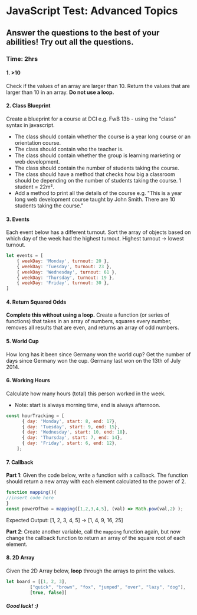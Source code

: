 # JavaScript Test: Advanced Topics

## Answer the questions to the best of your abilities! Try out all the questions. 

### Time: 2hrs 

#### 1. >10
Check if the values of an array are larger than 10. Return the values that are larger than 10 in an array. **Do not use a loop.** 


#### 2. Class Blueprint

Create a blueprint for a course at DCI e.g. FwB 13b - using the "class" syntax in javascript.
* The class should contain whether the course is a year long course or an orientation course.
* The class should contain who the teacher is. 
* The class should contain whether the group is learning marketing or web development. 
* The class should contain the number of students taking the course.
* The class should have a method that checks how big a classroom should be depending on the number of students taking the course. 1 student =  22m². 
* Add a method to print all the details of the course e.g. "This is a year long web development course taught by John Smith. There are 10 students taking the course."

#### 3. Events  
Each event below has a different turnout. Sort the array of objects based on which day of the week had the highest turnout. Highest turnout -> lowest turnout.

```javascript
let events = [
    { weekDay: 'Monday', turnout: 20 },
    { weekDay: 'Tuesday', turnout: 23 },
    { weekDay: 'Wednesday', turnout: 61 },
    { weekDay: 'Thursday', turnout: 19 },
    { weekDay: 'Friday', turnout: 30 },
]
```

#### 4. Return Squared Odds
**Complete this without using a loop.**
Create a function (or series of functions) that takes in an array of numbers, squares every number, removes all results that are even, and returns an array of odd numbers.


#### 5. World Cup 
How long has it been since Germany won the world cup? Get the number of days since Germany won the cup. Germany last won on the 13th of July 2014. 

#### 6. Working Hours
Calculate how many hours (total) this person worked in the week. 
* Note: start is always morning time, end is always afternoon. 

```javascript
const hourTracking = [
      { day: 'Monday', start: 8, end: 17},
      { day: 'Tuesday', start: 9, end: 15},
      { day: 'Wednesday', start: 10, end: 18},
      { day: 'Thursday', start: 7, end: 14},
      { day: 'Friday', start: 6, end: 12},
    ];
```

#### 7. Callback 
**Part 1**: Given the code below, write a function with a callback. The function should return a new array with each element calculated to the power of 2. 

```javascript
function mapping(){
//insert code here
}
const powerOfTwo = mapping([1,2,3,4,5], (val) => Math.pow(val,2) );
```
Expected Output: [1, 2, 3, 4, 5] -> [1, 4, 9, 16, 25]

**Part 2**: Create another variable, call the `mapping` function again, but now change the callback function to return an array of the square root of each element. 

#### 8. 2D Array
Given the 2D Array below, **loop** through the arrays to print the values. 
```javascript
let board = [[1, 2, 3], 
	     ["quick", "brown", "fox", "jumped", "over", "lazy", "dog"], 
	     [true, false]]
```


##### Good luck! :)
